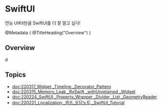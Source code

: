 # SwiftUI

언능 UIKit만큼 SwiftUI를 더 잘 알고 싶다! 

@Metadata {
   @TitleHeading("Overview")
}

## Overview

d

## Topics
- <doc:220317_Widget,_Timeline,_Decorator_Pattern>
- <doc:220315_Memory_Leak,_RxSwift,_withUnretained,_Widget>
- <doc:220224_SwiftUI,_Property_Wrapper,_Divider,_List,_GeometryReader>
- <doc:220221_Localization,_퀴즈_오답노트,_SwiftUI_Tutorial>